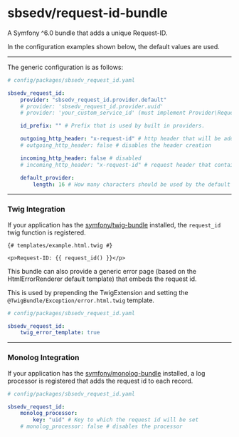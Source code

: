 # sbsedv/request-id-bundle

A Symfony ^6.0 bundle that adds a unique Request-ID.

In the configuration examples shown below, the default values are used.

---

The generic configuration is as follows:

```yaml
# config/packages/sbsedv_request_id.yaml

sbsedv_request_id:
    provider: "sbsedv_request_id.provider.default"
    # provider: 'sbsedv_request_id.provider.uuid'
    # provider: 'your_custom_service_id' (must implement Provider\RequestIdProviderInterface)

    id_prefix: "" # Prefix that is used by built in providers.

    outgoing_http_header: "x-request-id" # http header that will be added
    # outgoing_http_header: false # disables the header creation

    incoming_http_header: false # disabled
    # incoming_http_header: "x-request-id" # request header that contains the Request-ID to use

    default_provider:
        length: 16 # How many characters should be used by the default provider
```

---

### **Twig Integration**

If your application has the [symfony/twig-bundle](https://github.com/symfony/twig-bundle) installed, the `request_id` twig function is registered.

```twig
{# templates/example.html.twig #}

<p>Request-ID: {{ request_id() }}</p>
```

This bundle can also provide a generic error page (based on the HtmlErrorRenderer default template) that embeds the request id.

This is used by prepending the TwigExtension and setting the `@TwigBundle/Exception/error.html.twig` template.

```yaml
# config/packages/sbsedv_request_id.yaml

sbsedv_request_id:
    twig_error_template: true
```

---

### **Monolog Integration**

If your application has the [symfony/monolog-bundle](https://github.com/symfony/monolog-bundle) installed, a log processor is registered that adds the request id to each record.

```yaml
# config/packages/sbsedv_request_id.yaml

sbsedv_request_id:
    monolog_processor:
        key: "uid" # Key to which the request id will be set
    # monolog_processor: false # disables the processor
```
